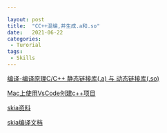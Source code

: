 ```yaml
---

layout: post
title:  "CC++混编,并生成.a和.so"
date:   2021-06-22
categories:
 - Turorial
tags:
 - Skills
---
```




[编译-编译原理C/C++ 静态链接库(.a) 与 动态链接库(.so)](https://blog.csdn.net/shifang07/article/details/96152818)

[Mac上使用VsCode创建c++项目](https://www.jianshu.com/p/6e481ea7da47/)

[skia资料](https://blog.csdn.net/qq_41396647/article/details/107858217)

[skia编译文档](https://skia.org/docs/user/build/#ios)

